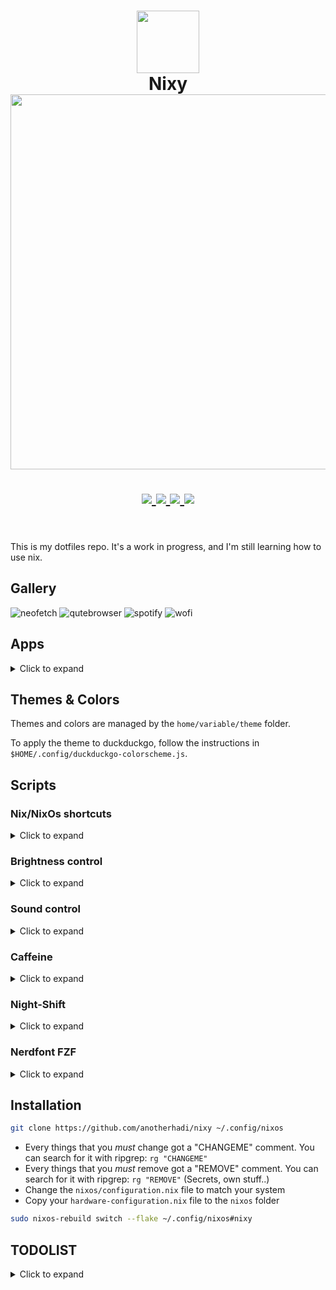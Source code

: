 <h1 align="center">
   <img src="https://image.nostr.build/70ebe2b5183879d8c0ffa682cd0089e030ad01909678b242ed86449517eac3a5.png" width="100px" />
   <br>
      Nixy
   <br>
      <img src="https://image.nostr.build/aaf8cf0f3b9784c817f8cf328f19222db2e1886dfb89ae97de83ffa101d437b4.png" width="600px" /> <br>
   <div align="center">

   <div align="center">
      <p></p>
      <div align="center">
         <a href="https://github.com/anotherhadi/nixy/stargazers">
            <img src="https://img.shields.io/github/stars/anotherhadi/nixy?color=a158ff&labelColor=040409&style=for-the-badge&logo=starship&logoColor=a158ff">
         </a>
         <a href="https://github.com/anotherhadi/nixy/">
            <img src="https://img.shields.io/github/repo-size/anotherhadi/nixy?color=a158ff&labelColor=040409&style=for-the-badge&logo=github&logoColor=a158ff">
         </a>
         <a href="https://nixos.org">
            <img src="https://img.shields.io/badge/NixOS-unstable-blue.svg?style=for-the-badge&labelColor=040409&logo=NixOS&logoColor=a158ff&color=a158ff">
         </a>
         <a href="https://github.com/anotherhadi/nixy/blob/main/LICENSE">
            <img src="https://img.shields.io/static/v1.svg?style=for-the-badge&label=License&message=MIT&colorA=040409&colorB=a158ff&logo=unlicense&logoColor=a158ff&"/>
         </a>
      </div>
      <br>
   </div>
</h1>

This is my dotfiles repo. It's a work in progress, and I'm still learning how to use nix.

## Gallery

![neofetch](https://image.nostr.build/c208c164ae04e4c58e01adb9fab584b163a565155865833851275f89c9270b7a.jpg)
![qutebrowser](https://image.nostr.build/8cc32d981e6be256bdc37a2571c31bb76d7c3335ce7c76fa6eca89a03019bfc9.jpg)
![spotify](https://image.nostr.build/76b18bcbcdf1d911a2dbdff7bfac6652044d45602a3dce9d9c53feb295d13245.jpg)
![wofi](https://image.nostr.build/90d69ffe6251c17e25b0fb44abadaeb0dfe6db8210d935fca14bf8b00be49fa6.jpg)

## Apps

<details>
<summary>Click to expand</summary>

| Category       | Software      |
|----------------|---------------|
| WM             | Hyprland      |
|                | hyprlock      |
|                | hyprpaper     |
|                | hypridle      |
|                | wlogout       |
| Bar            | waybar        |
| Terminal       | kitty         |
| Shell          | zsh           |
|                | starship      |
|                | bat           |
|                | eza           |
|                | zoxide        |
|                | fzf           |
| Editor         | nixvim        |
| File manager   | lf            |
|                | thunar        |
| Browser        | qutebrowser   |
| Music          | spicetify     |
| Notifications  | dunst         |
| Launcher       | wofi          |
| DM             | tuigreet      |
| Secrets        | sops-nix      |

</details>

## Themes & Colors

Themes and colors are managed by the `home/variable/theme` folder.

To apply the theme to duckduckgo, follow the instructions in `$HOME/.config/duckduckgo-colorscheme.js`.

## Scripts

### Nix/NixOs shortcuts

<details>
<summary>Click to expand</summary>

- `nixy-edit`
- `nixy-rebuild`
- `nixy-update`
- `nixy-gc` # garbage collection
- `nixy-cb` # clean boot menu

</details>

### Brightness control

<details>
<summary>Click to expand</summary>

- `brightness-up`
- `brightness-down`
- `brightness-change <up/down> <increment>`

</details>

### Sound control

<details>
<summary>Click to expand</summary>

- `sound-up`
- `sound-down`
- `sound-toggle`
- `sound-output`
- `sound-change <up/down/mute> <increment>`

</details>

### Caffeine

<details>
<summary>Click to expand</summary>

Caffeine is a simple script that toggles hypridle (disable suspend & screenlock).

- `caffeine` # Toggle caffeine
- `caffeine-status` # Return active/inactive

</details>

### Night-Shift

<details>
<summary>Click to expand</summary>

Blue light filter, using wlsunset

- `night-shift-on`
- `night-shift-off`

</details>

### Nerdfont FZF

<details>
<summary>Click to expand</summary>

Nerdfont fzf is a quick way to search for nerdfont icons locally.
It will copy the selected icon to the clipboard.

- `nerdfont-fzf`

</details>

## Installation

```sh
git clone https://github.com/anotherhadi/nixy ~/.config/nixos
```

- Every things that you *must* change got a "CHANGEME" comment. You can search for it with ripgrep: `rg "CHANGEME"`
- Every things that you *must* remove got a "REMOVE" comment. You can search for it with ripgrep: `rg "REMOVE"` (Secrets, own stuff..)
- Change the `nixos/configuration.nix` file to match your system
- Copy your `hardware-configuration.nix` file to the `nixos` folder

```sh
sudo nixos-rebuild switch --flake ~/.config/nixos#nixy
```

## TODOLIST

<details>
<summary>Click to expand</summary>

- [ ] Variable user & homeDir
- [ ] Custom GTK based on the colorscheme
- [ ] Obsidian.nvim on every markdown file
- [ ] Make hyprcursor working
- [ ] Secret variables in my config (Private bookmarks)
- [ ] Notif system
  - [ ] Notify when battery is plugged/unplugged
  - [x] Notify when battery is low
  - [ ] Notify when battery is full
  - [ ] Notify when USB key is plugged
  - [ ] Notify when USB key is unplugged

</details>

